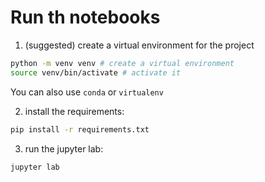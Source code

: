 # Run th notebooks

1. (suggested) create a virtual environment for the project

```bash
python -m venv venv # create a virtual environment
source venv/bin/activate # activate it
```

You  can also use `conda` or `virtualenv`

2. install the requirements:

```bash
pip install -r requirements.txt
```

3. run the jupyter lab:

```bash
jupyter lab
````